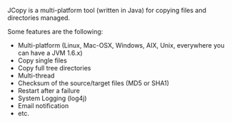 JCopy is a multi-platform tool (written in Java) for copying files and directories managed.

Some features are the following:
  * Multi-platform (Linux, Mac-OSX, Windows, AIX, Unix, everywhere you can have a JVM 1.6.x)
  * Copy single files
  * Copy full tree directories
  * Multi-thread
  * Checksum of the source/target files (MD5 or SHA1)
  * Restart after a failure
  * System Logging (log4j)
  * Email notification
  * etc.